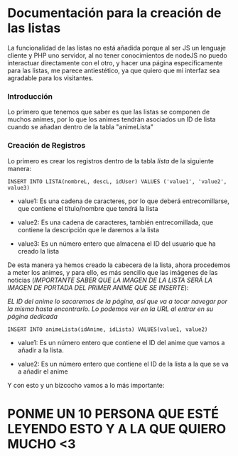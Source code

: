 # Documentación para la creación de las listas

La funcionalidad de las listas no está añadida porque al ser JS un lenguaje cliente y PHP uno servidor, al no tener conocimientos de nodeJS no puedo interactuar directamente con el otro, y hacer una página específicamente para las listas, me parece antiestético, ya que quiero que mi interfaz sea agradable para los visitantes.

### Introducción

Lo primero que tenemos que saber es que las listas se componen de muchos animes, por lo que los animes tendrán asociados un ID de lista cuando se añadan dentro de la tabla "animeLista"

### Creación de Registros

Lo primero es crear los registros dentro de la tabla *lista* de la siguiente manera:

```
INSERT INTO LISTA(nombreL, descL, idUser) VALUES ('value1', 'value2', value3)
```

- value1: Es una cadena de caracteres, por lo que deberá entrecomillarse, que contiene el título/nombre que tendrá la lista

- value2: Es una cadena de caracteres, también entrecomillada, que contiene la descripción que le daremos a la lista

- value3: Es un número entero que almacena el ID del usuario que ha creado la lista

De esta manera ya hemos creado la cabecera de la lista, ahora procedemos a meter los animes, y para ello, es más sencillo que las imágenes de las noticias (*IMPORTANTE SABER QUE LA IMAGEN DE LA LISTA SERÁ LA IMAGEN DE PORTADA DEL PRIMER ANIME QUE SE INSERTE*):

_EL ID del anime lo sacaremos de la página, así que va a tocar navegar por la misma hasta encontrarlo. Lo podemos ver en la URL al entrar en su página dedicada_

```
INSERT INTO animeLista(idAnime, idLista) VALUES(value1, value2)
```

- value1: Es un número entero que contiene el ID del anime que vamos a añadir a la lista.

- value2: Es un número entero que contiene el ID de la lista a la que se va a añadir el anime

Y con esto y un bizcocho vamos a lo más importante:

# PONME UN 10 PERSONA QUE ESTÉ LEYENDO ESTO Y A LA QUE QUIERO MUCHO <3